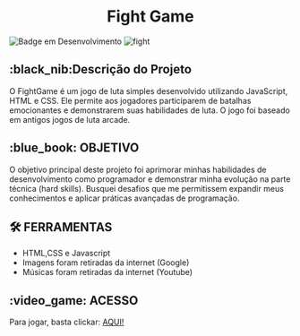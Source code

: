 <h1 align="center"> Fight Game </h1>

![Badge em Desenvolvimento](http://img.shields.io/static/v1?label=STATUS&message=%20FINISHED&color=GREEN&style=for-the-badge)
![fight](https://github.com/ThalesAbdon/FightGame/assets/87333834/5d5b1309-477b-4e80-8bdb-b6cfee83593b)

<h2>:black_nib:Descrição do Projeto</h2>
O FightGame é um jogo de luta simples desenvolvido utilizando JavaScript, HTML e CSS. Ele permite aos jogadores participarem de batalhas emocionantes e demonstrarem
suas habilidades de luta. O jogo foi baseado em antigos jogos de luta arcade.
<h2></h2>
<h2> :blue_book: OBJETIVO </h2>
O objetivo principal deste projeto foi aprimorar minhas habilidades de desenvolvimento como programador e demonstrar minha evolução na parte técnica (hard skills). Busquei desafios que me permitissem expandir meus conhecimentos e aplicar práticas avançadas de programação.
<h2></h2>
<h2> 🛠️ FERRAMENTAS</h2>

 + HTML,CSS e Javascript
 + Imagens foram retiradas da internet (Google)
 + Músicas foram retiradas da internet (Youtube)
<h2></h2>
<h2> :video_game: ACESSO </h2> 
Para jogar, basta clickar: <a href="https://medievalcyber.netlify.app/" target="_blank">AQUI!</a>
<h2></h2>

